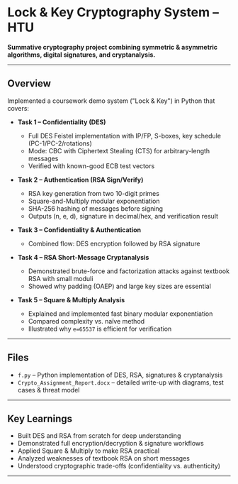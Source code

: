 # Lock & Key Cryptography System – HTU

**Summative cryptography project combining symmetric & asymmetric algorithms, digital signatures, and cryptanalysis.**

---

## Overview
Implemented a coursework demo system ("Lock & Key") in Python that covers:

- **Task 1 – Confidentiality (DES)**
  - Full DES Feistel implementation with IP/FP, S-boxes, key schedule (PC-1/PC-2/rotations)
  - Mode: CBC with Ciphertext Stealing (CTS) for arbitrary-length messages
  - Verified with known-good ECB test vectors

- **Task 2 – Authentication (RSA Sign/Verify)**
  - RSA key generation from two 10-digit primes
  - Square-and-Multiply modular exponentiation
  - SHA-256 hashing of messages before signing
  - Outputs (n, e, d), signature in decimal/hex, and verification result

- **Task 3 – Confidentiality & Authentication**
  - Combined flow: DES encryption followed by RSA signature

- **Task 4 – RSA Short-Message Cryptanalysis**
  - Demonstrated brute-force and factorization attacks against textbook RSA with small moduli
  - Showed why padding (OAEP) and large key sizes are essential

- **Task 5 – Square & Multiply Analysis**
  - Explained and implemented fast binary modular exponentiation
  - Compared complexity vs. naïve method
  - Illustrated why `e=65537` is efficient for verification

---

## Files
- `f.py` – Python implementation of DES, RSA, signatures & cryptanalysis
- `Crypto_Assignment_Report.docx` – detailed write-up with diagrams, test cases & threat model

---

## Key Learnings
- Built DES and RSA from scratch for deep understanding
- Demonstrated full encryption/decryption & signature workflows
- Applied Square & Multiply to make RSA practical
- Analyzed weaknesses of textbook RSA on short messages
- Understood cryptographic trade-offs (confidentiality vs. authenticity)

---


